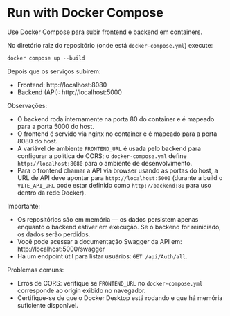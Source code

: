# Run with Docker Compose

Use Docker Compose para subir frontend e backend em containers.

No diretório raiz do repositório (onde está `docker-compose.yml`) execute:

```powershell
docker compose up --build
```

Depois que os serviços subirem:

- Frontend: http://localhost:8080
- Backend (API): http://localhost:5000

Observações:

- O backend roda internamente na porta 80 do container e é mapeado para a porta 5000 do host.
- O frontend é servido via nginx no container e é mapeado para a porta 8080 do host.
- A variável de ambiente `FRONTEND_URL` é usada pelo backend para configurar a política de CORS; o `docker-compose.yml` define `http://localhost:8080` para o ambiente de desenvolvimento.
- Para o frontend chamar a API via browser usando as portas do host, a URL de API deve apontar para `http://localhost:5000` (durante a build o `VITE_API_URL` pode estar definido como `http://backend:80` para uso dentro da rede Docker).

Importante:

- Os repositórios são em memória — os dados persistem apenas enquanto o backend estiver em execução. Se o backend for reiniciado, os dados serão perdidos.
- Você pode acessar a documentação Swagger da API em: http://localhost:5000/swagger
- Há um endpoint útil para listar usuários: `GET /api/Auth/all`.

Problemas comuns:

- Erros de CORS: verifique se `FRONTEND_URL` no `docker-compose.yml` corresponde ao origin exibido no navegador.
- Certifique-se de que o Docker Desktop está rodando e que há memória suficiente disponível.
